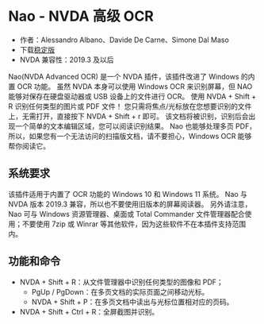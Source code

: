 # Nao - NVDA 高级 OCR

* 作者：Alessandro Albano、Davide De Carne、Simone Dal Maso
* 下载[稳定版][1]
* NVDA 兼容性：2019.3 及以后

Nao(NVDA Advanced OCR) 是一个 NVDA 插件，该插件改进了 Windows 的内置 OCR 功能。
虽然 NVDA 本身可以使用 Windows OCR 来识别屏幕，但 NAO 能够对保存在硬盘驱动器或 USB 设备上的文件进行 OCR。
使用 NVDA + Shift + R 识别任何类型的图片或 PDF 文件！
您只需将焦点/光标放在您想要识别的文件上，无需打开，直接按下 NVDA + Shift + r 即可。
该文档将被识别，识别后会出现一个简单的文本编辑区域，您可以阅读识别结果。
Nao 也能够处理多页 PDF，所以，如果您有一个无法访问的扫描版文档，请不要担心，Windows OCR 能够帮你阅读它。

## 系统要求

该插件适用于内置了 OCR 功能的 Windows 10 和 Windows 11 系统。
Nao 与 NVDA 版本 2019.3 兼容，所以也不要使用旧版本的屏幕阅读器。
另外请注意，Nao 可与 Windows 资源管理器、桌面或 Total Commander 文件管理器配合使用；不要使用 7zip 或 Winrar 等其他软件，因为这些软件不在本插件支持范围内。

## 功能和命令
* NVDA + Shift + R：从文件管理器中识别任何类型的图像和 PDF；
    * PgUp / PgDown：在多页文档的实际页面之间移动光标。
    * NVDA + Shift + P：在多页文档中读出与光标位置相对应的页码。
* NVDA + Shift + Ctrl + R：全屏截图并识别。

[1]: https://nvda-nao.org/download
